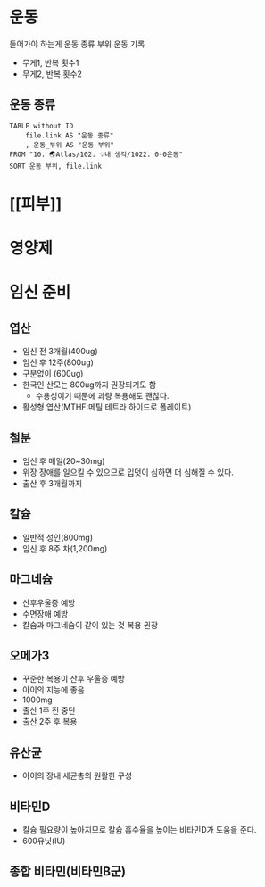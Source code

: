 # 운동
들어가야 하는게
운동 종류
부위
운동 기록
- 무게1, 반복 횟수1
- 무게2, 반복 횟수2

## 운동 종류
```dataview
TABLE without ID
	file.link AS "운동 종류"
	, 운동_부위 AS "운동 부위"
FROM "10. 🌏Atlas/102. 💡내 생각/1022. 0-0운동"
SORT 운동_부위, file.link
```

# [[피부]]

# 영양제

# 임신 준비
## 엽산
- 임신 전 3개월(400ug)
- 임신 후 12주(800ug)
- 구분없이 (600ug)
- 한국인 산모는 800ug까지 권장되기도 함
	- 수용성이기 때문에 과량 복용해도 괜찮다.
- 활성형 엽산(MTHF:메틸 테트라 하이드로 폴레이트)
## 철분
- 임신 후 매일(20~30mg)
- 위장 장애를 일으킬 수 있으므로 입덧이 심하면 더 심해질 수 있다.
- 출산 후 3개월까지

## 칼슘
- 일반적 성인(800mg)
- 임신 후 8주 차(1,200mg)

## 마그네슘
- 산후우울증 예방
- 수면장애 예방
- 칼슘과 마그네슘이 같이 있는 것 복용 권장

## 오메가3
- 꾸준한 복용이 산후 우울증 예방
- 아이의 지능에 좋음
- 1000mg
- 출산 1주 전 중단
- 출산 2주 후 복용

## 유산균
- 아이의 장내 세균총의 원활한 구성

## 비타민D
- 칼슘 필요량이 높아지므로 칼슘 흡수율을 높이는 비타민D가 도움을 준다.
- 600유닛(IU)

## 종합 비타민(비타민B군)